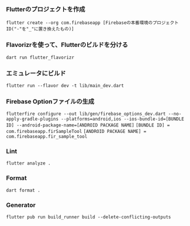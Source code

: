 ### Flutterのプロジェクトを作成
`flutter create --org com.firebaseapp [Firebaseの本番環境のプロジェクトID("-"を"_"に置き換えたもの)]`

### Flavorizrを使って、Flutterのビルドを分ける
`dart run flutter_flavorizr`

### エミュレータにビルド
`flutter run --flavor dev -t lib/main_dev.dart`

### Firebase Optionファイルの生成
`flutterfire configure --out lib/gen/firebase_options_dev.dart --no-apply-gradle-plugins --platforms=android,ios --ios-bundle-id=[BUNDLE ID] --android-package-name=[ANDROID PACKAGE NAME]`
`[BUNDLE ID] = com.firebaseapp.firSampleTool`
`[ANDROID PACKAGE NAME] = com.firebaseapp.fir_sample_tool`

### Lint
`flutter analyze .`

### Format
`dart format .`

### Generator
`flutter pub run build_runner build --delete-conflicting-outputs`